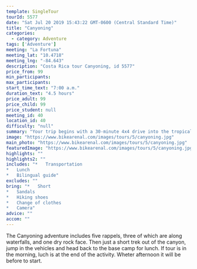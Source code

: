 ```yaml
---
template: SingleTour
tourId: 5577
date: "Sat Jul 20 2019 15:43:22 GMT-0600 (Central Standard Time)"
title: "Canyoning"
categories: 
  - category: Adventure
tags: ['Adventure']
meeting: "La Fortuna"
meeting_lat: "10.4718"
meeting_lng: "-84.643"
description: "Costa Rica tour Canyoning, id 5577"
price_from: 99
min_participants: 
max_participants: 
start_time_text: "7:00 a.m."
duration_text: "4.5 hours"
price_adult: 99
price_child: 99
price_student: null
meeting_id: 40
location_id: 40
difficulty: "null"
summary: "Your trip begins with a 30-minute 4x4 drive into the tropical rainforest outside the town of La Fortuna. From the first waterfall you will rappel down from the top into the beautiful and pristine canyon below."
image: "https://www.bikearenal.com/images/tours/5/canyoning.jpg"
main_photo: "https://www.bikearenal.com/images/tours/5/canyoning.jpg"
featuredImage: "https://www.bikearenal.com/images/tours/5/canyoning.jpg"
highlights: ""
highlights2: ""
includes: "*   Transportation
*   Lunch
*   Bilingual guide"
excludes: ""
bring: "*   Short
*   Sandals
*   Hiking shoes
*   Change of clothes
*   Camera"
advice: ""
accom: ""
---
```

The Canyoning adventure includes five rappels, three of which are along waterfalls, and one dry rock face. Then just a short trek out of the canyon, jump in the vehicles and head back to the base camp for lunch. If tour is in the morning, luch is at the end of the activity. Wheter afternoon it will be before to start.